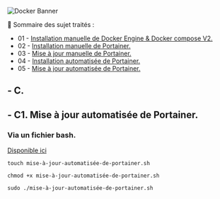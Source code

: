 ![Docker Banner](https://thingsolver.com/wp-content/uploads/docker-cover.png)

👋 Sommaire des sujet traités :

- 01 - [Installation manuelle de Docker Engine & Docker compose V2.](#balise-01)
- 02 - [Installation manuelle de Portainer.](#balise-02)
- 03 - [Mise à jour manuelle de Portainer.](#balise-03)
- 04 - [Installation automatisée de Portainer.](installation-automatisée-de-portainer.md)
- 05 - [Mise à jour automatisée de Portainer.](mise-à-jour-automatisée-de-portainer.md)








## - C. 

<a name="mise-à-jour-automatisée-de-portainer"></a>
##  - C1. Mise à jour automatisée de Portainer.
### Via un fichier bash.
[Disponible ici](mise-à-jour-automatisée-de-portainer.md)
```
touch mise-à-jour-automatisée-de-portainer.sh
```
```
chmod +x mise-à-jour-automatisée-de-portainer.sh
```
```
sudo ./mise-à-jour-automatisée-de-portainer.sh
```
